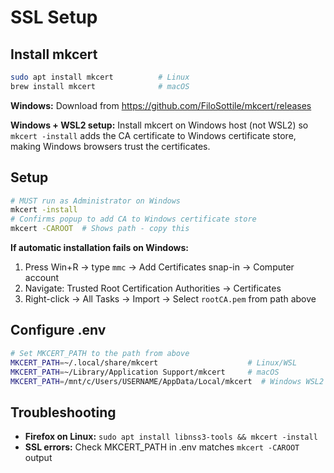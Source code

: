 # SSL Setup

## Install mkcert
```bash
sudo apt install mkcert          # Linux
brew install mkcert              # macOS
```

**Windows:** Download from https://github.com/FiloSottile/mkcert/releases

**Windows + WSL2 setup:** Install mkcert on Windows host (not WSL2) so `mkcert -install` adds the CA certificate to Windows certificate store, making Windows browsers trust the certificates.

## Setup
```bash
# MUST run as Administrator on Windows
mkcert -install
# Confirms popup to add CA to Windows certificate store
mkcert -CAROOT  # Shows path - copy this
```

**If automatic installation fails on Windows:**
1. Press Win+R → type `mmc` → Add Certificates snap-in → Computer account
2. Navigate: Trusted Root Certification Authorities → Certificates  
3. Right-click → All Tasks → Import → Select `rootCA.pem` from path above

## Configure .env
```bash
# Set MKCERT_PATH to the path from above
MKCERT_PATH=~/.local/share/mkcert                    # Linux/WSL
MKCERT_PATH=~/Library/Application Support/mkcert     # macOS
MKCERT_PATH=/mnt/c/Users/USERNAME/AppData/Local/mkcert  # Windows WSL2
```

## Troubleshooting
- **Firefox on Linux:** `sudo apt install libnss3-tools && mkcert -install`
- **SSL errors:** Check MKCERT_PATH in .env matches `mkcert -CAROOT` output
